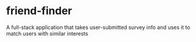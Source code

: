 # friend-finder
A full-stack application that takes user-submitted survey info and uses it to match users with similar interests
